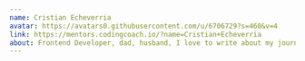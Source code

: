 ```yaml
---
name: Cristian Echeverria
avatar: https://avatars0.githubusercontent.com/u/6706729?s=460&v=4
link: https://mentors.codingcoach.io/?name=Cristian+Echeverria
about: Frontend Developer, dad, husband, I love to write about my journey in tech.
---
```

